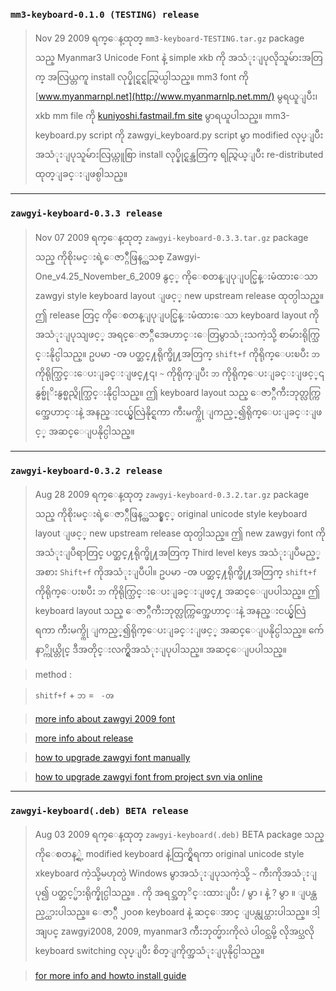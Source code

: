 ### `mm3-keyboard-0.1.0 (TESTING) release` ###
> Nov 29 2009 ရက္ေန့ထုတ္ `mm3-keyboard-TESTING.tar.gz` package သည္ Myanmar3 Unicode Font နဲ့ simple xkb ကို အသံုးျပုလိုသူမ်ားအတြက္ အလြယ္တကူ install လုပ္နိုင္ရင္ရည္ရြယ္ပါသည္။ mm3 font ကို [www.myanmarnpl.net](http://www.myanmarnlp.net.mm/) မွရယူျပီး၊ xkb mm file ကို [kuniyoshi.fastmail.fm site](http://kuniyoshi.fastmail.fm/myanmar/) မွာရယူပါသည္။ mm3-keyboard.py script ကို zawgyi\_keyboard.py script မွာ modified လုပ္ျပီး အသံုးျပုသူမ်ားလြယ္ကူစြာ install လုပ္နိုင္ရန္အတြက္ ရည္ရြယ္ျပီး re-distributed ထုတ္ျခင္းျဖစ္ပါသည္။


---


### `zawgyi-keyboard-0.3.3 release` ###
> Nov 07 2009 ရက္ေန့ထုတ္ `zawgyi-keyboard-0.3.3.tar.gz` package သည္ ကိုစိုးမင္းရဲ့ေဇာ္ဂ်ီဖြန့္အသစ္ Zawgyi-One\_v4.25\_November\_6\_2009 နွင့္ ကိုေစတန္ျပုျပင္မြန္းမံထားေသာ zawgyi style keyboard layout ျဖင့္ new upstream release ထုတ္ပါသည္။ ဤ release တြင္ ကိုေစတန္ျပုျပင္မြန္းမံထားေသာ keyboard layout ကိုအသံုးျပုသျဖင့္ အရင္ေဇာ္ဂ်ီအေဟာင္းေတြမွာသံုးသကဲ့သို့ စာမ်ားရိုက္သြင္းနိုင္ပါသည္။
> ဥပမာ   -ၻ  ပတ္ဆင္႔ရိုက္ဖို႔အတြက္ `shift+f` ကိုရိုက္ေပးၿပီး `ဘ` ကိုရိုက္သြင္းေပးျခင္းျဖင္႔၎၊ `~` ကိုရိုက္ျပီး `ဘ` ကိုရိုက္ေပးျခင္းျဖင့္၎ နွစ္မ်ုိးနွစ္မည္ရိုက္သြင္းနိုင္ပါသည္။ ဤ keyboard layout သည္ ေဇာ္ဂ်ီကီးဘုတ္လက္ကြက္အေဟာင္းနဲ့ အနည္းငယ္မွ်လြဲနိုင္ရကာ ကီးမက္ပ္ကို ျကည့္၍ရိုက္ေပးျခင္းျဖင့္ အဆင္ေျပနိုင္ပါသည္။


---


### `zawgyi-keyboard-0.3.2 release` ###
> Aug 28 2009 ရက္ေန့ထုတ္ `zawgyi-keyboard-0.3.2.tar.gz` package သည္ ကိုစိုးမင္းရဲ့ေဇာ္ဂ်ီဖြန့္အသစ္နွင့္ original unicode style keyboard layout ျဖင့္ new upstream release ထုတ္ပါသည္။ ဤ new zawgyi font ကိုအသံုးျပဳရာတြင္ ပတ္ဆင္႔ရိုက္ဖို႔အတြက္ Third level keys အသံုးျပဳမည့္အစား `Shift+f` ကိုအသံုးျပဳပါ။
> ဥပမာ   -ၻ  ပတ္ဆင္႔ရိုက္ဖို႔အတြက္ `shift+f` ကိုရိုက္ေပးၿပီး `ဘ` ကိုရိုက္သြင္းေပးျခင္းျဖင္႔ အဆင္ေျပပါသည္။ ဤ keyboard layout သည္ ေဇာ္ဂ်ီကီးဘုတ္လက္ကြက္အေဟာင္းနဲ့ အနည္းငယ္မွ်လြဲရကာ ကီးမက္ပ္ကို ျကည့္၍ရိုက္ေပးျခင္းျဖင့္ အဆင္ေျပနိုင္ပါသည္။ က်ေနာ္ကိုယ္တိုင္ ဒီအတိုင္းလက္ရွိအသံုးျပုပါသည္။ အဆင္ေျပပါသည္။

> method :

> `shitf+f` + `ဘ` =  `  -ၻ  `


> [more info about zawgyi 2009 font](http://www.soemin.net/2009/07/new-zawgyi-font-experimental-version.html)

> [more info about release](http://box02blog.wordpress.com/2009/08/28/zawgyi-keyboard-0-3-2-release-out/)

> [how to upgrade zawgyi font manually](http://box02blog.wordpress.com/2009/08/06/how-to-upgrade-zawgyi-font-with-zawgyi_keyboard-py/)

> [how to upgrade zawgyi font from project svn via online](http://box02blog.wordpress.com/2009/08/26/how-to-upgrade-zawgyi-font-from-online/)


---


### `zawgyi-keyboard(.deb) BETA release` ###
> Aug 03 2009 ရက္ေန့ထုတ္ `zawgyi-keyboard(.deb)` BETA package သည္ ကိုေစတန့္ရဲ့ modified keyboard နဲ့ထြက္ရွိရကာ original unicode style xkeyboard ကဲ့သို့မဟုတ္ပဲ Windows မွာအသံုးျပုသကဲ့သို့ `~` ကီးကိုအသံုးျပု၍ ပတ္ဆင့္မ်ားရိုက္နိုင္ပါသည္။ . ကို အရင္အတုိင္းထားျပီး / မွာ ၊ နဲ့ ? မွာ ။ ျပန္ထည့္ထားပါသည္။ ေဇာ္ဂ်ီ ၂၀၀၈ keyboard နဲ့ ဆင္ေအာင္ ျပန္လုပ္ထားပါသည္။ ဒါ့အျပင္ zawgyi2008, 2009, myanmar3 ကီးဘုတ္မ်ားကိုလဲ ပါ၀င္သမို့ လိုအပ္သလို keyboard switching လုပ္ျပီး စိတ္ျကိုက္အသံုးျပုနိုင္ပါသည္။

> [for more info and howto install guide](http://www.saturngod.net/?p=1574)